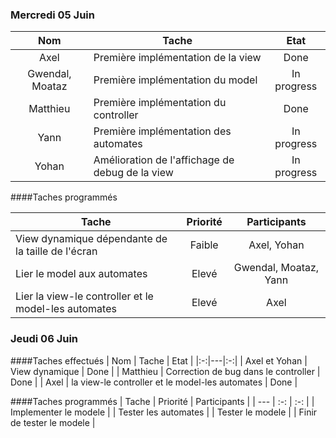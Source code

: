 ### Mercredi 05 Juin

| Nom | Tache | Etat |
|:-:|---|:-:|
| Axel | Première implémentation de la view | Done |
| Gwendal, Moataz | Première implémentation du model | In progress |
| Matthieu | Première implémentation du controller | Done |
| Yann | Première implémentation des automates | In progress |
| Yohan | Amélioration de l'affichage de debug de la view | In progress |

####Taches programmés

| Tache | Priorité | Participants |
| --- | :-: | :-: |
| View dynamique dépendante de la taille de l'écran | Faible | Axel, Yohan |
| Lier le model aux automates | Elevé | Gwendal, Moataz, Yann |
| Lier la view-le controller et le model-les automates | Elevé | Axel |

### Jeudi 06 Juin

####Taches effectués
| Nom | Tache | Etat |
|:-:|---|:-:|
| Axel et Yohan | View dynamique | Done |
| Matthieu | Correction de bug dans le controller | Done |
| Axel | la view-le controller et le model-les automates | Done |

####Taches programmés
| Tache | Priorité | Participants |
| --- | :-: | :-: |
| Implementer le modele |
| Tester les automates |
| Tester le modele |
| Finir de tester le modele |
